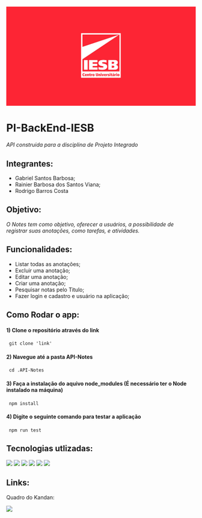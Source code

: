 ![image](https://github.com/gabrielsb18/Projeto-de-Interface-IESB/blob/master/IESB_banner.jpg)

# PI-BackEnd-IESB

*API construida para a disciplina de Projeto Integrado*

## Integrantes:

* Gabriel Santos Barbosa;
* Rainier Barbosa dos Santos Viana;
* Rodrigo Barros Costa

## Objetivo:

 *O Notes tem como objetivo, oferecer a usuários, a possibilidade de registrar suas anotações, como tarefas, e atividades.*

## Funcionalidades:
*  Listar todas as anotações;
*  Excluir uma anotação;
*  Editar uma anotação;
*  Criar uma anotação;
*  Pesquisar notas pelo Titulo;
*  Fazer login e cadastro e usuário na aplicação;


## Como Rodar o app:

<div>
 
  #### 1) Clone o repositório através do link
  
     git clone 'link'
    
  #### 2) Navegue até a pasta API-Notes
  
     cd .API-Notes
    
 #### 3) Faça a instalação do aquivo node_modules (É necessário ter o Node instalado na máquina)

     npm install
     
 #### 4) Digite o seguinte comando para testar a aplicação

     npm run test
     
</div>

## Tecnologias utlizadas:

<div>
 <img src=	"https://img.shields.io/badge/JavaScript-F7DF1E.svg?style=for-the-badge&logo=JavaScript&logoColor=black">
 <img src=	"https://img.shields.io/badge/Node.js-43853D?style=for-the-badge&logo=node.js&logoColor=white">
 <img src=	"https://img.shields.io/badge/Express.js-404D59?style=for-the-badge">
 <img src=	"https://img.shields.io/badge/Jest-323330?style=for-the-badge&logo=Jest&logoColor=white">
 <img src=	"https://img.shields.io/badge/MongoDB-%234ea94b.svg?style=for-the-badge&logo=mongodb&logoColor=white">
 <img src=	"https://img.shields.io/badge/-Swagger-%23Clojure?style=for-the-badge&logo=swagger&logoColor=white">
</div>


## Links:
<div>
 <p>Quadro do Kandan:</p>
  <a href="https://github.com/users/gabrielsb18/projects/4"><img src="https://img.shields.io/badge/GitHub-100000?style=for-the-badge&logo=github&logoColor=white"></a>
<div>
